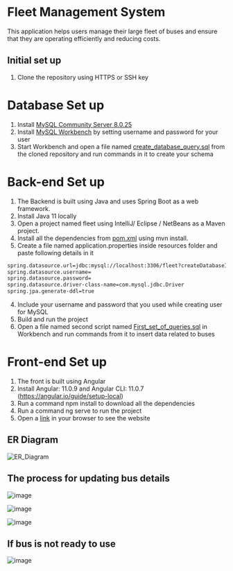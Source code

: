 # Fleet Management System
This application helps users manage their large fleet of buses and ensure that they are operating efficiently and reducing costs.

## Initial set up
1) Clone the repository using HTTPS or SSH key

# Database Set up
1) Install [MySQL Community Server 8.0.25](https://dev.mysql.com/downloads/mysql/)
2) Install [MySQL Workbench](https://dev.mysql.com/downloads/workbench/) by setting username and password for your user 
3) Start Workbench and open a file named [create_database_query.sql](https://github.com/varadjos89/Sitetracker/blob/master/create_database_query.sql) from the cloned repository and run commands in it to create your schema 

# Back-end Set up
1) The Backend is built using Java and uses Spring Boot as a web framework.
2) Install Java 11 locally 
2) Open a project named fleet using IntelliJ/ Eclipse / NetBeans as a Maven project.
3) Install all the dependencies from [pom.xml](https://github.com/varadjos89/Sitetracker/blob/master/fleet/pom.xml) using mvn install.
4) Create a file named application.properties inside resources folder and paste following details in it

```bash
spring.datasource.url=jdbc:mysql://localhost:3306/fleet?createDatabaseIfNotExist=true
spring.datasource.username=
spring.datasource.password=
spring.datasource.driver-class-name=com.mysql.jdbc.Driver
spring.jpa.generate-ddl=true
```

4) Include your username and password that you used while creating user for MySQL
5) Build and run the project
6) Open a file named second script named [First_set_of_queries.sql](https://github.com/varadjos89/Sitetracker/blob/master/First_set_of_queries.sql) in Workbench and run commands from it to insert data related to buses

# Front-end Set up
1) The front is built using Angular
2) Install Angular: 11.0.9 and Angular CLI: 11.0.7 (https://angular.io/guide/setup-local)
3) Run a command npm install to download all the dependencies
4) Run a command ng serve to run the project
5) Open a [link](http://localhost:4200/) in your browser to see the website

## ER Diagram

![ER_Diagram](https://user-images.githubusercontent.com/48415852/125890045-84b9d355-20cb-48f6-98fa-3cdceaaa83ad.png)

## The process for updating bus details
![image](https://user-images.githubusercontent.com/48415852/126228057-6e518def-3e26-47b7-97a6-30ee93768bda.png)

![image](https://user-images.githubusercontent.com/48415852/126228134-fe8a71fd-953c-483c-9c0f-4647e04a4ca3.png)

![image](https://user-images.githubusercontent.com/48415852/126228268-9a314258-59ed-419e-991c-bf65c529f326.png)

## If bus is not ready to use
![image](https://user-images.githubusercontent.com/48415852/126227955-37e9f2b8-4133-49ed-a3bb-f3f958ea06cd.png)







